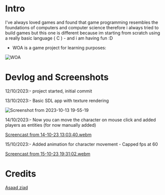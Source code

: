 # Intro
I've always loved games and found that game programming resembles the foundations of computers and computer science therefore i always tried to build games but this one is different because im starting from scratch using a really basic language ( C ) - and i am having fun :D

* WOA is a game project for learning purposes:

![WOA](https://github.com/Asaadziad/WOA/assets/108868994/a38c6701-6748-4c08-878e-a28feadb9589)


# Devlog and Screenshots

12/10/2023:- project started, initial commit

13/10/2023:- Basic SDL app with texture rendering

![Screenshot from 2023-10-13 19-55-19](https://github.com/Asaadziad/WOA/assets/108868994/0d4c485c-e77e-4308-88c9-6d1f15db45f4)

14/10/2023:- Now you can move the character on mouse click and added players as entities (for now manually added)

[Screencast from 14-10-23 13:03:40.webm](https://github.com/Asaadziad/WOA/assets/108868994/9cfb43d8-1958-4654-b399-b7ff501f9892)

15/10/2023:- Added animation for character movement - Capped fps at 60

[Screencast from 15-10-23 19:31:02.webm](https://github.com/Asaadziad/WOA/assets/108868994/85140dc6-cc14-4401-8266-86173a565dff)




# Credits

[Asaad ziad](https://github.com/asaadziad)
